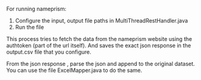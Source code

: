 For running nameprism:
1. Configure the input, output file paths in MultiThreadRestHandler.java
2. Run the file 

This process tries to fetch the data from the nameprism website using the authtoken (part of the url itself). 
And saves the exact json response in the output.csv file that you configure. 

From the json response , parse the json and append to the original dataset. 
You can use the file ExcelMapper.java to do the same. 
